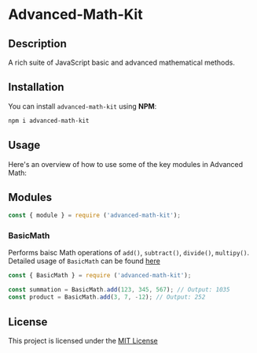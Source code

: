 # Advanced-Math-Kit

## Description 
A rich suite of JavaScript basic and advanced mathematical methods.

## Installation
You can install `advanced-math-kit` using **NPM**:

```bash
npm i advanced-math-kit
```

## Usage

Here's an overview of how to use some of the key modules in Advanced Math:

## Modules
```javascript
const { module } = require ('advanced-math-kit');
```

### BasicMath
Performs baisc Math operations of `add()`, `subtract()`, `divide()`, `multipy()`. Detailed usage of `BasicMath` can be found [here](./docs/BasicMath.md)

```javascript
const { BasicMath } = require ('advanced-math-kit');

const summation = BasicMath.add(123, 345, 567); // Output: 1035
const product = BasicMath.add(3, 7, -12); // Output: 252
```

## License

This project is licensed under the  [MIT License](/LICENSE)